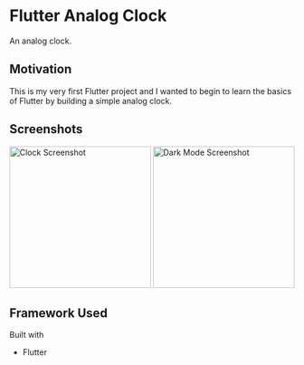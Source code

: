 # Flutter Analog Clock

An analog clock.

## Motivation
This is my very first Flutter project and I wanted to begin to learn the basics of Flutter by building a simple analog clock.


## Screenshots
<img src="https://user-images.githubusercontent.com/54568364/91614806-13a0cd80-e937-11ea-8f33-1251df41e152.PNG" alt="Clock Screenshot" width="250"/>      <img src="https://user-images.githubusercontent.com/54568364/91614894-44810280-e937-11ea-8698-b37d3714c452.PNG" alt="Dark Mode Screenshot" width="250"/>



## Framework Used
Built with
- Flutter
